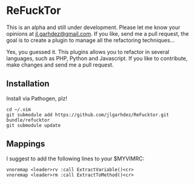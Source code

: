 ReFuckTor
=========
This is an alpha and still under development. Please let me know your opinions
at jl.garhdez@gmail.com. If you like, send me a pull request, the goal is to
create a plugin to manage all the refactoring techniques...

Yes, you guessed it. This plugins allows you to refactor in several languages,
such as PHP, Python and Javascript. If you like to contribute, make changes and
send me a pull request.

Installation
-----------
Install via Pathogen, plz!

	cd ~/.vim
	git submodule add https://github.com/jlgarhdez/ReFucktor.git bundle/refucktor
	git submodule update

Mappings
--------
I suggest to add the following lines to your $MYVIMRC:

```VimL
vnoremap <leader>rv :call ExtractVariable()<cr>
vnoremap <leader>rm :call ExtractToMethod()<cr>
```
